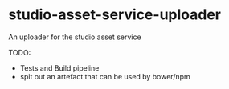 studio-asset-service-uploader
=============================

An uploader for the studio asset service

TODO: 
- Tests and Build pipeline
- spit out an artefact that can be used by bower/npm
